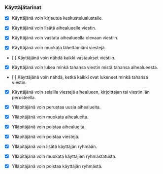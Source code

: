 ### Käyttäjätarinat

- [x] Käyttäjänä voin kirjautua keskustelualustalle.

- [x] Käyttäjänä voin lisätä aihealueelle viestin.

- [x] Käyttäjänä voin vastata aihealueella olevaan viestiin.

- [x] Käyttäjänä voin muokata lähettämiäni viestejä.

- [ ] Käyttäjänä voin nähdä kaikki vastaukset viestiin.

- [x] Käyttäjänä voin lukea minkä tahansa viestin mistä tahansa aihealueesta.

- [ ] Käyttäjänä voin nähdä, ketkä kaikki ovat lukeneet minkä tahansa viestin.

- [x] Käyttäjänä voin selailla viestejä aihealueen, kirjoittajan tai viestin iän perusteella.


- [x] Ylläpitäjänä voin perustaa uusia aihealueita.

- [x] Ylläpitäjänä voin muokata aihealueita.

- [x] Ylläpitäjänä voin poistaa aihealueita.

- [x] Ylläpitäjänä voin poistaa viestejä.

- [x] Ylläpitäjänä voin lisätä käyttäjän ryhmään.

- [x] Ylläpitäjänä voin muokata käyttäjien ryhmästatusta.

- [x] Ylläpitäjänä voin poistaa käyttäjän ryhmästä.
